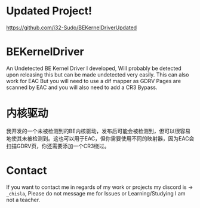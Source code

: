 # Updated Project!
https://github.com/i32-Sudo/BEKernelDriverUpdated
# BEKernelDriver
 An Undetected BE Kernel Driver I developed, Will probably be detected upon releasing this but can be made undetected very easily.
 This can also work for EAC But you will need to use a dif mapper as GDRV Pages are scanned by EAC and you will also need to add a CR3 Bypass.
# 内核驱动
我开发的一个未被检测到的BE内核驱动，发布后可能会被检测到，但可以很容易地使其未被检测到。这也可以用于EAC，但你需要使用不同的映射器，因为EAC会扫描GDRV页，你还需要添加一个CR3绕过。

# Contact
If you want to contact me in regards of my work or projects my discord is -> `_chisla`, Please do not message me for Issues or Learning/Studying I am not a teacher.
